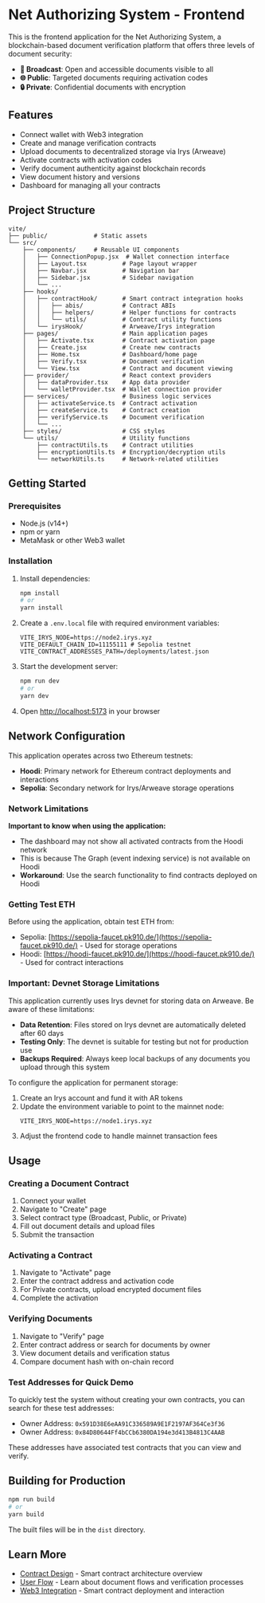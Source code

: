 # Net Authorizing System - Frontend

This is the frontend application for the Net Authorizing System, a blockchain-based document verification platform that offers three levels of document security:

- **📡 Broadcast**: Open and accessible documents visible to all
- **🌐 Public**: Targeted documents requiring activation codes
- **🔒 Private**: Confidential documents with encryption

## Features

- Connect wallet with Web3 integration
- Create and manage verification contracts
- Upload documents to decentralized storage via Irys (Arweave)
- Activate contracts with activation codes
- Verify document authenticity against blockchain records
- View document history and versions
- Dashboard for managing all your contracts

## Project Structure

```
vite/
├── public/             # Static assets
└── src/
    ├── components/     # Reusable UI components
    │   ├── ConnectionPopup.jsx  # Wallet connection interface
    │   ├── Layout.tsx          # Page layout wrapper
    │   ├── Navbar.jsx          # Navigation bar
    │   ├── Sidebar.jsx         # Sidebar navigation
    │   └── ...
    ├── hooks/
    │   ├── contractHook/       # Smart contract integration hooks
    │   │   ├── abis/           # Contract ABIs
    │   │   ├── helpers/        # Helper functions for contracts
    │   │   └── utils/          # Contract utility functions
    │   └── irysHook/           # Arweave/Irys integration
    ├── pages/                  # Main application pages
    │   ├── Activate.tsx        # Contract activation page
    │   ├── Create.jsx          # Create new contracts
    │   ├── Home.tsx            # Dashboard/home page
    │   ├── Verify.tsx          # Document verification
    │   └── View.tsx            # Contract and document viewing
    ├── provider/               # React context providers
    │   ├── dataProvider.tsx    # App data provider
    │   └── walletProvider.tsx  # Wallet connection provider
    ├── services/               # Business logic services
    │   ├── activateService.ts  # Contract activation
    │   ├── createService.ts    # Contract creation
    │   ├── verifyService.ts    # Document verification
    │   └── ...
    ├── styles/                 # CSS styles
    └── utils/                  # Utility functions
        ├── contractUtils.ts    # Contract utilities
        ├── encryptionUtils.ts  # Encryption/decryption utils
        └── networkUtils.ts     # Network-related utilities
```

## Getting Started

### Prerequisites

- Node.js (v14+)
- npm or yarn
- MetaMask or other Web3 wallet

### Installation

1. Install dependencies:
   ```bash
   npm install
   # or
   yarn install
   ```

2. Create a `.env.local` file with required environment variables:
   ```
   VITE_IRYS_NODE=https://node2.irys.xyz
   VITE_DEFAULT_CHAIN_ID=11155111 # Sepolia testnet
   VITE_CONTRACT_ADDRESSES_PATH=/deployments/latest.json
   ```

3. Start the development server:
   ```bash
   npm run dev
   # or
   yarn dev
   ```

4. Open [http://localhost:5173](http://localhost:5173) in your browser

## Network Configuration

This application operates across two Ethereum testnets:

- **Hoodi**: Primary network for Ethereum contract deployments and interactions
- **Sepolia**: Secondary network for Irys/Arweave storage operations

### Network Limitations

**Important to know when using the application:**

- The dashboard may not show all activated contracts from the Hoodi network
- This is because The Graph (event indexing service) is not available on Hoodi
- **Workaround**: Use the search functionality to find contracts deployed on Hoodi

### Getting Test ETH

Before using the application, obtain test ETH from:
- Sepolia: [https://sepolia-faucet.pk910.de/](https://sepolia-faucet.pk910.de/) - Used for storage operations
- Hoodi: [https://hoodi-faucet.pk910.de/](https://hoodi-faucet.pk910.de/) - Used for contract interactions

### Important: Devnet Storage Limitations

This application currently uses Irys devnet for storing data on Arweave. Be aware of these limitations:

- **Data Retention**: Files stored on Irys devnet are automatically deleted after 60 days
- **Testing Only**: The devnet is suitable for testing but not for production use
- **Backups Required**: Always keep local backups of any documents you upload through this system

To configure the application for permanent storage:
1. Create an Irys account and fund it with AR tokens
2. Update the environment variable to point to the mainnet node:
   ```
   VITE_IRYS_NODE=https://node1.irys.xyz
   ```
3. Adjust the frontend code to handle mainnet transaction fees

## Usage

### Creating a Document Contract

1. Connect your wallet
2. Navigate to "Create" page
3. Select contract type (Broadcast, Public, or Private)
4. Fill out document details and upload files
5. Submit the transaction

### Activating a Contract

1. Navigate to "Activate" page
2. Enter the contract address and activation code
3. For Private contracts, upload encrypted document files
4. Complete the activation

### Verifying Documents

1. Navigate to "Verify" page
2. Enter contract address or search for documents by owner
3. View document details and verification status
4. Compare document hash with on-chain record

### Test Addresses for Quick Demo

To quickly test the system without creating your own contracts, you can search for these test addresses:

- Owner Address: `0x591D38E6eAA91C336589A9E1F2197AF364Ce3f36`
- Owner Address: `0x84D80644Ff4bCCb6380DA194e3d413B4813C4AAB`

These addresses have associated test contracts that you can view and verify.

## Building for Production

```bash
npm run build
# or
yarn build
```

The built files will be in the `dist` directory.

## Learn More

- [Contract Design](../docs/ContractDesign.md) - Smart contract architecture overview
- [User Flow](../docs/UserFlow.md) - Learn about document flows and verification processes
- [Web3 Integration](../web3/README.md) - Smart contract deployment and interaction
